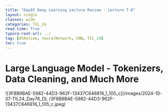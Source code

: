 ```yaml
---
title: "Day85 Deep Learning Lecture Review - Lecture 7-8"
layout: single
classes: wide
categories: TIL_24
read_time: True
typora-root-url: ../
tag: [dlReview, neuralNetwork, CNN, TIL_24]
toc: true 
---
```


# Large Language Model - Tokenizers, Data Cleaning, and Much More

![3F8B9BAE-5982-44D3-962F-13437C646816_1_105_c](/images/2024-10-07-TIL24_Day76_DL /3F8B9BAE-5982-44D3-962F-13437C646816_1_105_c.jpeg)
